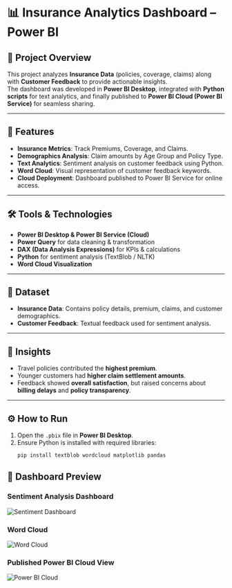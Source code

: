 # 📊 Insurance Analytics Dashboard – Power BI

## 🚀 Project Overview
This project analyzes **Insurance Data** (policies, coverage, claims) along with **Customer Feedback** to provide actionable insights.  
The dashboard was developed in **Power BI Desktop**, integrated with **Python scripts** for text analytics, and finally published to **Power BI Cloud (Power BI Service)** for seamless sharing.

---

## 🔹 Features
- **Insurance Metrics**: Track Premiums, Coverage, and Claims.  
- **Demographics Analysis**: Claim amounts by Age Group and Policy Type.  
- **Text Analytics**: Sentiment analysis on customer feedback using Python.  
- **Word Cloud**: Visual representation of customer feedback keywords.  
- **Cloud Deployment**: Dashboard published to Power BI Service for online access.  

---

## 🛠️ Tools & Technologies
- **Power BI Desktop & Power BI Service (Cloud)**  
- **Power Query** for data cleaning & transformation  
- **DAX (Data Analysis Expressions)** for KPIs & calculations  
- **Python** for sentiment analysis (TextBlob / NLTK)  
- **Word Cloud Visualization**  

---

## 📂 Dataset
- **Insurance Data**: Contains policy details, premium, claims, and customer demographics.  
- **Customer Feedback**: Textual feedback used for sentiment analysis.  

---

## 🧠 Insights
- Travel policies contributed the **highest premium**.  
- Younger customers had **higher claim settlement amounts**.  
- Feedback showed **overall satisfaction**, but raised concerns about **billing delays** and **policy transparency**.  

---

## ⚙️ How to Run
1. Open the `.pbix` file in **Power BI Desktop**.  
2. Ensure Python is installed with required libraries:  
   ```bash
   pip install textblob wordcloud matplotlib pandas

   
## 📸 Dashboard Preview  

### Sentiment Analysis Dashboard  
![Sentiment Dashboard](images/dashboard1.png)

### Word Cloud  
![Word Cloud](images/dashboard2.png)

### Published Power BI Cloud View  
![Power BI Cloud](images/dashboard3.png)


